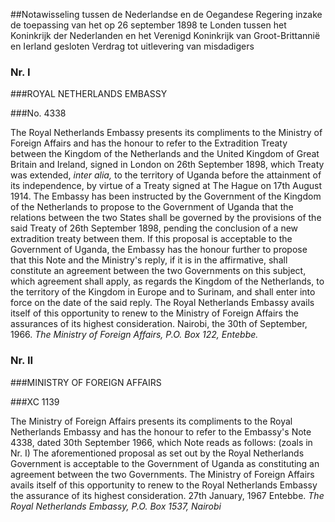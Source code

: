 <meta http-equiv='Content-Type' content='text/html; charset=utf-8' />

##Notawisseling tussen de Nederlandse en de Oegandese Regering inzake de toepassing van het op 26 september 1898 te Londen tussen het Koninkrijk der Nederlanden en het Verenigd Koninkrijk van Groot-Brittannië en Ierland gesloten Verdrag tot uitlevering van misdadigers

### Nr.  I  

###ROYAL NETHERLANDS EMBASSY

###No. 4338

The Royal Netherlands Embassy presents its compliments to the Ministry of Foreign Affairs and has the honour to refer to the Extradition Treaty between the Kingdom of the Netherlands and the United Kingdom of Great Britain and Ireland, signed in London on 26th September 1898, which Treaty was extended, *inter alia,* to the territory of Uganda before the attainment of its independence, by virtue of a Treaty signed at The Hague on 17th August 1914. The Embassy has been instructed by the Government of the Kingdom of the Netherlands to propose to the Government of Uganda that the relations between the two States shall be governed by the provisions of the said Treaty of 26th September 1898, pending the conclusion of a new extradition treaty between them. If this proposal is acceptable to the Government of Uganda, the Embassy has the honour further to propose that this Note and the Ministry's reply, if it is in the affirmative, shall constitute an agreement between the two Governments on this subject, which agreement shall apply, as regards the Kingdom of the Netherlands, to the territory of the Kingdom in Europe and to Surinam, and shall enter into force on the date of the said reply. The Royal Netherlands Embassy avails itself of this opportunity to renew to the Ministry of Foreign Affairs the assurances of its highest consideration. Nairobi, the 30th of September, 1966.  *The Ministry of Foreign Affairs,*   *P.O. Box 122,*   *Entebbe.*    

### Nr.  II  

###MINISTRY OF FOREIGN AFFAIRS

###XC 1139

The Ministry of Foreign Affairs presents its compliments to the Royal Netherlands Embassy and has the honour to refer to the Embassy's Note 4338, dated 30th September 1966, which Note reads as follows:  (zoals in Nr. I)  The aforementioned proposal as set out by the Royal Netherlands Government is acceptable to the Government of Uganda as constituting an agreement between the two Governments. The Ministry of Foreign Affairs avails itself of this opportunity to renew to the Royal Netherlands Embassy the assurance of its highest consideration. 27th January, 1967 Entebbe.  *The Royal Netherlands Embassy,*   *P.O. Box 1537,*   *Nairobi*    
